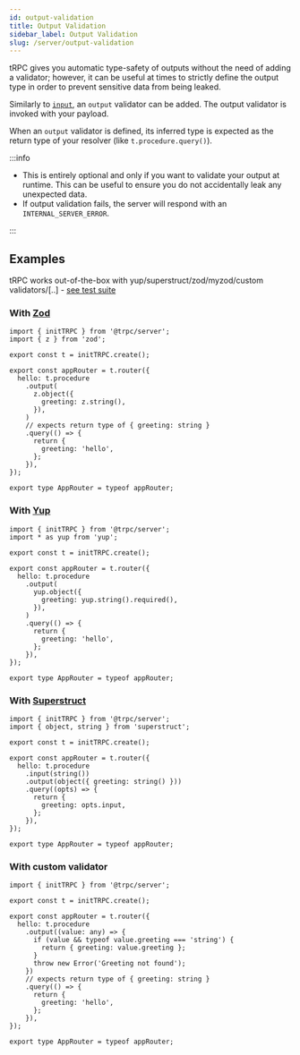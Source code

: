```yaml
---
id: output-validation
title: Output Validation
sidebar_label: Output Validation
slug: /server/output-validation
---
```


tRPC gives you automatic type-safety of outputs without the need of adding a validator; however, it can be useful at times to strictly define the output type in order to prevent sensitive data from being leaked.

Similarly to [`input`](routers), an `output` validator can be added. The output validator is invoked with your payload.

When an `output` validator is defined, its inferred type is expected as the return type of your resolver (like `t.procedure.query()`).

:::info

- This is entirely optional and only if you want to validate your output at runtime. This can be useful to ensure you do not accidentally leak any unexpected data.
- If output validation fails, the server will respond with an `INTERNAL_SERVER_ERROR`.

:::

## Examples

tRPC works out-of-the-box with yup/superstruct/zod/myzod/custom validators/[..] - [see test suite](https://github.com/trpc/trpc/blob/feature/output-parser-oas/packages/server/test/outputParser.test.ts)

### With [Zod](https://github.com/colinhacks/zod)

```tsx
import { initTRPC } from '@trpc/server';
import { z } from 'zod';

export const t = initTRPC.create();

export const appRouter = t.router({
  hello: t.procedure
    .output(
      z.object({
        greeting: z.string(),
      }),
    )
    // expects return type of { greeting: string }
    .query(() => {
      return {
        greeting: 'hello',
      };
    }),
});

export type AppRouter = typeof appRouter;
```

### With [Yup](https://github.com/jquense/yup)

```tsx
import { initTRPC } from '@trpc/server';
import * as yup from 'yup';

export const t = initTRPC.create();

export const appRouter = t.router({
  hello: t.procedure
    .output(
      yup.object({
        greeting: yup.string().required(),
      }),
    )
    .query(() => {
      return {
        greeting: 'hello',
      };
    }),
});

export type AppRouter = typeof appRouter;
```

### With [Superstruct](https://github.com/ianstormtaylor/superstruct)

```tsx
import { initTRPC } from '@trpc/server';
import { object, string } from 'superstruct';

export const t = initTRPC.create();

export const appRouter = t.router({
  hello: t.procedure
    .input(string())
    .output(object({ greeting: string() }))
    .query((opts) => {
      return {
        greeting: opts.input,
      };
    }),
});

export type AppRouter = typeof appRouter;
```

### With custom validator

```tsx
import { initTRPC } from '@trpc/server';

export const t = initTRPC.create();

export const appRouter = t.router({
  hello: t.procedure
    .output((value: any) => {
      if (value && typeof value.greeting === 'string') {
        return { greeting: value.greeting };
      }
      throw new Error('Greeting not found');
    })
    // expects return type of { greeting: string }
    .query(() => {
      return {
        greeting: 'hello',
      };
    }),
});

export type AppRouter = typeof appRouter;
```
